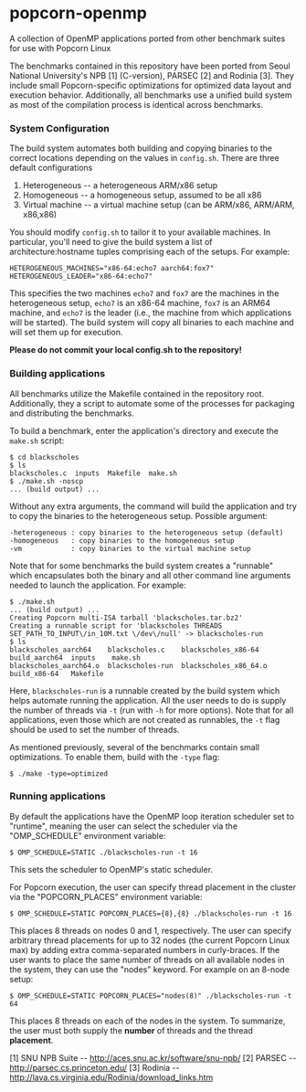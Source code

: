 # popcorn-openmp
A collection of OpenMP applications ported from other benchmark suites for use with Popcorn Linux

The benchmarks contained in this repository have been ported from Seoul National University's NPB [1] (C-version), PARSEC [2] and Rodinia [3].  They include small Popcorn-specific optimizations for optimized data layout and execution behavior.  Additionally, all benchmarks use a unified build system as most of the compilation process is identical across benchmarks.

### System Configuration

The build system automates both building and copying binaries to the correct locations depending on the values in ```config.sh```.  There are three default configurations

1. Heterogeneous -- a heterogeneous ARM/x86 setup
2. Homogeneous -- a homogeneous setup, assumed to be all x86
3. Virtual machine -- a virtual machine setup (can be ARM/x86, ARM/ARM, x86,x86)

You should modify ```config.sh``` to tailor it to your available machines.  In particular, you'll need to give the build system a list of architecture:hostname tuples comprising each of the setups.  For example:

```
HETEROGENEOUS_MACHINES="x86-64:echo7 aarch64:fox7"
HETEROGENEOUS_LEADER="x86-64:echo7"
```

This specifies the two machines ```echo7``` and ```fox7``` are the machines in the heterogeneous setup, ```echo7``` is an x86-64 machine, ```fox7``` is an ARM64 machine, and ```echo7``` is the leader (i.e., the machine from which applications will be started).  The build system will copy all binaries to each machine and will set them up for execution.

**Please do not commit your local config.sh to the repository!**

### Building applications

All benchmarks utilize the Makefile contained in the repository root.  Additionally, they a script to automate some of the processes for packaging and distributing the benchmarks.

To build a benchmark, enter the application's directory and execute the ```make.sh``` script:

```
$ cd blackscholes
$ ls
blackscholes.c  inputs  Makefile  make.sh
$ ./make.sh -noscp
... (build output) ...
```

Without any extra arguments, the command will build the application and try to copy the binaries to the heterogeneous setup.  Possible argument:

```
-heterogeneous : copy binaries to the heterogeneous setup (default)
-homogeneous   : copy binaries to the homogeneous setup
-vm            : copy binaries to the virtual machine setup
```

Note that for some benchmarks the build system creates a "runnable" which encapsulates both the binary and all other command line arguments needed to launch the application.  For example:

```
$ ./make.sh
... (build output) ...
Creating Popcorn multi-ISA tarball 'blackscholes.tar.bz2'
Creating a runnable script for 'blackscholes THREADS SET_PATH_TO_INPUT\/in_10M.txt \/dev\/null' -> blackscholes-run
$ ls
blackscholes_aarch64    blackscholes.c    blackscholes_x86-64    build_aarch64  inputs    make.sh
blackscholes_aarch64.o  blackscholes-run  blackscholes_x86_64.o  build_x86-64   Makefile
```

Here, ```blackscholes-run``` is a runnable created by the build system which helps automate running the application.  All the user needs to do is supply the number of threads via ```-t``` (run with ```-h``` for more options).  Note that for all applications, even those which are not created as runnables, the ```-t``` flag should be used to set the number of threads.

As mentioned previously, several of the benchmarks contain small optimizations.  To enable them, build with the ```-type``` flag:

```
$ ./make -type=optimized
```

### Running applications

By default the applications have the OpenMP loop iteration scheduler set to "runtime", meaning the user can select the scheduler via the "OMP_SCHEDULE" environment variable:

```
$ OMP_SCHEDULE=STATIC ./blackscholes-run -t 16
```

This sets the scheduler to OpenMP's static scheduler.

For Popcorn execution, the user can specify thread placement in the cluster via the "POPCORN_PLACES" environment variable:

```
$ OMP_SCHEDULE=STATIC POPCORN_PLACES={8},{8} ./blackscholes-run -t 16
```

This places 8 threads on nodes 0 and 1, respectively.  The user can specify arbitrary thread placements for up to 32 nodes (the current Popcorn Linux max) by adding extra comma-separated numbers in curly-braces.  If the user wants to place the same number of threads on all available nodes in the system, they can use the "nodes" keyword.  For example on an 8-node setup:

```
$ OMP_SCHEDULE=STATIC POPCORN_PLACES="nodes(8)" ./blackscholes-run -t 64
```

This places 8 threads on each of the nodes in the system.  To summarize, the user must both supply the **number** of threads and the thread **placement**.

[1] SNU NPB Suite -- http://aces.snu.ac.kr/software/snu-npb/
[2] PARSEC -- http://parsec.cs.princeton.edu/
[3] Rodinia -- http://lava.cs.virginia.edu/Rodinia/download_links.htm
